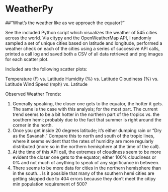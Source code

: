 # WeatherPy

##“What’s the weather like as we approach the equator?”

See the included Python script which visualizes the weather of 545 cities across the world.  Via citypy and the OpenWeatherMap API, I randomly sampled a set of unique cities based on latitude and longitude, performed a weather check on each of the cities using a series of successive API calls, printed a call log and saved both a CSV of all data retrieved and png images for each scatter plot.

Included are the following scatter plots:

Temperature (F) vs. Latitude
Humidity (%) vs. Latitude
Cloudiness (%) vs. Latitude
Wind Speed (mph) vs. Latitude

Observed Weather Trends:

1.	Generally speaking, the closer one gets to the equator, the hotter it gets.  The same is the case with this analysis; for the most part.  The current trend seems to be a bit hotter in the northern part of the tropics vs. the southern hemi; probably due to the fact that summer is right around the corner in the north.
2.	Once you get inside 20 degrees latitude; it’s either dumping rain or “Dry as the Savanah.”  Compare this to north and south of the tropic lines, where it seems evident that the rates of humidity are more regularly distributed (more so in the northern hemisphere at the time of the call).
3.	At the time of this API call, the extremes of cloudiness seem to be more evident the closer one gets to the equator; either 100% cloudiness or 0% and not much of anything to speak of any significance in between. 
4.	There seems to be more data for cities in the northern hemisphere than in the south…  Is it possible that many of the southern hemi cities are getting skipped due to 404 errors because they don’t meet the citipy min population requirement of 500?